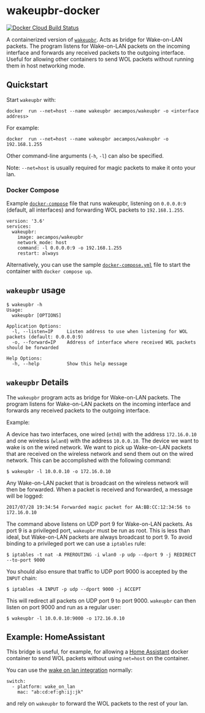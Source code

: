 
# wakeupbr-docker

[![Docker Cloud Build Status](https://img.shields.io/docker/cloud/build/aecampos/wakeupbr.svg?label=build)](https://hub.docker.com/r/aecampos/wakeupbr)

A containerized version of [`wakeupbr`](https://github.com/mpolden/wakeup#bridge). Acts as bridge for Wake-on-LAN packets. The program
listens for Wake-on-LAN packets on the incoming interface and forwards any
received packets to the outgoing interface. Useful for allowing other containers to send WOL packets without running them in host networking mode.




## Quickstart
Start `wakeupbr` with:
```
docker  run --net=host --name wakeupbr aecampos/wakeupbr -o <interface address>
```
For example:
```
docker  run --net=host --name wakeupbr aecampos/wakeupbr -o 192.168.1.255
```

Other command-line arguments (`-h`, `-l`) can also be specified.

Note: `--net=host` is usually required for magic packets to make it onto your lan.

### Docker Compose
Example [`docker-compose`](https://github.com/docker/compose) file that runs wakeupbr, listening on `0.0.0.0:9` (default, all interfaces) and forwarding WOL packets to `192.168.1.255`.
```
version: '3.6'
services:
  wakeupbr:
    image: aecampos/wakeupbr
    network_mode: host
    command: -l 0.0.0.0:9 -o 192.168.1.255
    restart: always
```
Alternatively, you can use the sample [`docker-compose.yml`](https://github.com/adriancampos/wakeupbr-docker/blob/master/docker-compose.yml) file to start the container with `docker compose up`.

## `wakeupbr` usage

```
$ wakeupbr -h
Usage:
  wakeupbr [OPTIONS]

Application Options:
  -l, --listen=IP     Listen address to use when listening for WOL packets (default: 0.0.0.0:9)
  -o, --forward=IP    Address of interface where received WOL packets should be forwarded

Help Options:
  -h, --help          Show this help message
```

## `wakeupbr` Details

The `wakeupbr` program acts as bridge for Wake-on-LAN packets. The program
listens for Wake-on-LAN packets on the incoming interface and forwards any
received packets to the outgoing interface.

Example:

A device has two interfaces, one wired (`eth0`) with the address `172.16.0.10`
and one wireless (`wlan0`) with the address `10.0.0.10`. The device we want to
wake is on the wired network. We want to pick up Wake-on-LAN packets that are
received on the wireless network and send them out on the wired network. This
can be accomplished with the following command:

```
$ wakeupbr -l 10.0.0.10 -o 172.16.0.10
```

Any Wake-on-LAN packet that is broadcast on the wireless network will then be
forwarded. When a packet is received and forwarded, a message will be logged:

```
2017/07/28 19:34:54 Forwarded magic packet for AA:BB:CC:12:34:56 to 172.16.0.10
```

The command above listens on UDP port 9 for Wake-on-LAN packets. As port 9 is a
privileged port, `wakeupbr` must be run as root. This is less than ideal, but
Wake-on-LAN packets are always broadcast to port 9. To avoid binding to a
privileged port we can use a `iptables` rule:

```
$ iptables -t nat -A PREROUTING -i wlan0 -p udp --dport 9 -j REDIRECT --to-port 9000
```

You should also ensure that traffic to UDP port 9000 is accepted by the `INPUT`
chain:

```
$ iptables -A INPUT -p udp --dport 9000 -j ACCEPT
```

This will redirect all packets on UDP port 9 to port 9000. `wakeupbr` can then
listen on port 9000 and run as a regular user:

```
$ wakeupbr -l 10.0.0.10:9000 -o 172.16.0.10
```

## Example: HomeAssistant
This bridge is useful, for example, for allowing a [Home Assistant](http://home-assistant.io/) docker container to send WOL packets without using `net=host` on the container.

You can use the [wake on lan integration](https://www.home-assistant.io/integrations/wake_on_lan/) normally:
```
switch:
  - platform: wake_on_lan
    mac: "ab:cd:ef:gh:ij:jk"  
```
and rely on `wakeupbr` to forward the WOL packets to the rest of your lan.
